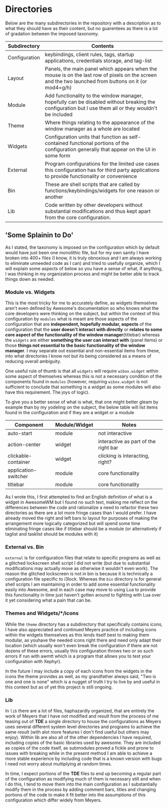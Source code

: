 # Directories 

Below are the many subdirectories in the repository with a description as to what they should have as their content, but no guarentees as there is a lot of gradation between the imposed taxonomy. 


| Subdirectory      |  Contents     |
|------------------------|-------------------------|
|Configuration       | keybindings, client rules, tags, startup applications, credentials storage, and tag-list      |
| Layout      |  Panels, the main panel which appears when the mouse is on the last row of pixels on the screen and the two launched from buttons on it (or mod4+g/h)  |
| Module     |  Add functionality to the window manager, hopefully can be disabled without breaking the configuration but I use them all or they wouldn't be included     |
| Theme |   Where things relating to the appearance of the window manager as a whole are located   |
| Widgets |   Configuration units that function as self-contained functional portions of the configuration generally that appear on the UI in some form    |
| External | Program configurations for the limited use cases this configuration has for third party applications to provide functionality or convenience |
| Bin | These are shell scripts that are called by functions/keybindings/widgets for one reason or another |
| Lib | Code written by other developers without substantial modifications and thus kept apart from the core configuration. |

## 'Some Splainin to Do'

As I stated, the taxonomy is imposed on the configuration which by default would have just been one monolithic file, but for my own sanity I have broken into 400+ files (I know, it is truly obnoxious and I am always working to eliminate unneeded code as I can) and tried to usefully organize, which I will explain some aspects of below so you have a sense of what, if anything, I was thinking in my organization process and might be better able to track things down as needed. 

### Module vs. Widgets
This is the most tricky for me to accurately define, as widgets themselves aren't even defined by Awesome's documentation so who knows what the core developers were thinking on the subject, but within the context of this configuration by `modules` what is meant are those aspects of the configuration that are **independent, hopefully modular, aspects** of the configuration that the **user doesn't interact with directly** or **relates to some core aspect of the functionality of the window manager**(titlebar) whereas the `widgets` are either **something the user can interact with** (panel items) or those **things not essential to the basic functionality of the window manager**. I may separate out essential and non-essential items from these, into what directories I know not but its being considered as a means of reducing overall ambiguity. 

One useful rule of thumb is that all `widgets` will require `wibox.widget` within some aspect of themselves whereas this is not a necessary condition of the components found in `modules` (however, requiring `wibox.widget` is not sufficient to conclude that something is a widget as some modules will also have this requirement. The joys of logic). 

To give you a better sense of what is what, that one might better gleam by example than by my yodeling on the subject, the below table will list items found in the configuration and if they are a widget or a module

| Component | Module/Widget | Notes |
|-----------|---------------|-------|
| auto-start | module | not interactive |
| action-center | widget | interactive as part of the right bar | 
| clickable-container | widget | clicking is interacting, right? | 
| application-switcher | module | core functionality |
| titlebar | module | core functionality  |

As I wrote this, I first attempted to find an English definition of what is a widget in AwesomeWM but I found no such text, making me reflect on the differences between the code and rationalize a need to refactor these two directories as there are a lot more fringe cases than I would prefer. I have already moved the right and left bars to layout for purposes of making the arrangement more logically categorized but will spend some time eliminating fringe cases like if titlebar should be a module (or alternatively if taglist and tasklist should be modules with it)

### External vs. Bin
`external` is for configuration files that relate to specific programs as well as a glitched lockscreen shell script I did not write (but due to substantial modifications may actually move as otherwise it wouldn't even work). The reason the glitched lockscreen is not in bin is because it is technically a configuration file specific to i3lock. Whereas the `bin` directory is for general shell scripts I am maintaining in order to add some essential functionality easily into Awesome, and in each case may move to using Lua to provide this functionality in time just haven't gotten around to fighting with Lua over it yet considering what a pain that can be. 

### Themes and Widgets/*/icons

While the `theme` directory has a subdirectory that specifically contains icons, I have also appreciated and continued Meyers practice of including icons within the widgets themselves as this lends itself best to making them modular, as youhave the needed icons right there and need only adapt their location (which usually won't even break the configuration if there are not dozens of these errors, usually this configuration throws two or so such errors if run with awmtt which is a program that allows you to test your configuration with Xephyr). 

In the future I may include a copy of each icons from the widgets in the icons the theme provides as well, as my grandfather always said, "Two is one and one is none" which is a nugget of truth I try to live by and useful in this context but as of yet this project is still ongoing. 

### Lib
In `lib` there are a lot of files, haphazardly organized, that are entirely the work of Meyers that I have not modified and result from the process of me teasing out of **TDE** a single directory to house the configurations as Meyers uses several different system level directories and programs to achieve the same result (with alot more features I don't find useful but others may enjoy). Within lib are also all of the other dependencies I have required, including copies of the basic libraries used by awesome. They are included as copies of the code itself, as submodules proved a fickle and prone to issues with breaking while in the present method I am able to achieve a more stable experience by including code that is a known version with bugs I need not worry about multiplying at random times. 

In time, I expect portions of the **TDE** files to end up becoming a regular part of the configuration as modifying much of them is necessary still and when I do this, I tend to move them into the main configuration as I substantially modify them in the process by adding comment bars, titles and changing portions of the code to make it fit better into the assumptions of this configuration which differ widely from Meyers. 
